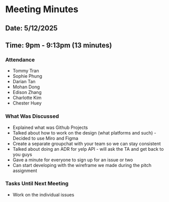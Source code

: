 # Meeting Minutes
## Date: 5/12/2025
## Time: 9pm - 9:13pm (13 minutes)
### Attendance
- Tommy Tran
- Sophie Phung
- Darian Tan
- Mohan Dong
- Edison Zhang
- Charlotte Kim 
- Chester Huey
  
### What Was Discussed
- Explained what was Github Projects
- Talked about how to work on the design (what platforms and such) - Decided to use Miro and Figma
- Create a separate groupchat with your team so we can stay consistent 
- Talked about doing an ADR for yelp API - will ask the TA and get back to you guys
- Gave a minute for everyone to sign up for an issue or two 
- Can start developing with the wireframe we made during the pitch assignment

### Tasks Until Next Meeting
- Work on the individual issues
